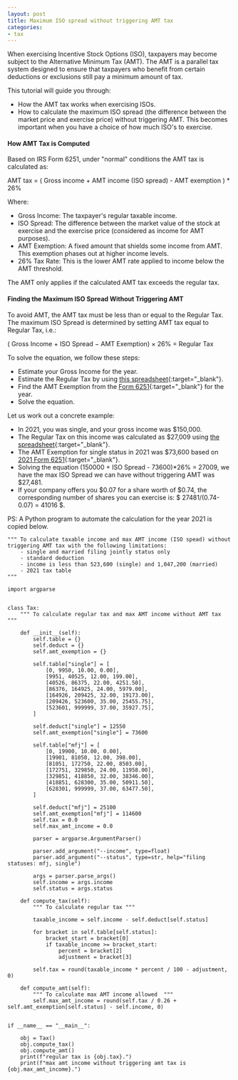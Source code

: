 ```yaml
---
layout: post
title: Maximum ISO spread without triggering AMT tax
categories:
- tax
---
```


When exercising Incentive Stock Options (ISO), taxpayers may become subject to
the Alternative Minimum Tax (AMT). The AMT is a parallel tax system designed to
ensure that taxpayers who benefit from certain deductions or exclusions still
pay a minimum amount of tax.

This tutorial will guide you through:

- How the AMT tax works when exercising ISOs.
- How to calculate the maximum ISO spread (the difference between the market price and exercise price) without triggering AMT.
  This becomes important when you have a choice of how much ISO's to exercise.

#### How AMT Tax is Computed

Based on IRS Form 6251, under "normal" conditions the AMT tax is calculated as:

AMT tax = ( Gross income + AMT income (ISO spread) - AMT exemption ) * 26%

Where:

- Gross Income: The taxpayer's regular taxable income.
- ISO Spread: The difference between the market value of the stock at exercise and the exercise price (considered as income for AMT purposes).
- AMT Exemption: A fixed amount that shields some income from AMT. This exemption phases out at higher income levels.
- 26% Tax Rate: This is the lower AMT rate applied to income below the AMT threshold.

The AMT only applies if the calculated AMT tax exceeds the regular tax.

#### Finding the Maximum ISO Spread Without Triggering AMT

To avoid AMT, the AMT tax must be less than or equal to the Regular Tax. The maximum ISO Spread is determined by setting AMT tax equal to Regular Tax, i.e.:

( Gross Income + ISO Spread − AMT Exemption) × 26% = Regular Tax

To solve the equation, we follow these steps:

- Estimate your Gross Income for the year.
- Estimate the Regular Tax by using [this spreadsheet][spreadsheet]{:target="_blank"}.
- Find the AMT Exemption from the [Form 6251][form6251]{:target="_blank"} for the year.
- Solve the equation.

Let us work out a concrete example:

- In 2021, you was single, and your gross income was $150,000.
- The Regular Tax on this income was calculated as $27,009 using [the spreadsheet][spreadsheet]{:target="_blank"}.
- The AMT Exemption for single status in 2021 was $73,600 based on [2021 Form 6251][form6251-2021]{:target="_blank"}.
- Solving the equation (150000 + ISO Spread - 73600)*26% = 27009, we have the max ISO Spread we can have without triggering AMT was $27,481.
- If your company offers you $0.07 for a share worth of $0.74, the corresponding number of shares you can exercise is: $ 27481/(0.74-0.07) = 41016 $.

PS: A Python program to automate the calculation for the year 2021 is copied below.

```
""" To calculate taxable income and max AMT income (ISO spead) without triggering AMT tax with the following limitations:
    - single and married filing jointly status only
    - standard deduction
    - income is less than 523,600 (single) and 1,047,200 (married)
    - 2021 tax table
"""

import argparse


class Tax:
    """ To calculate regular tax and max AMT income without AMT tax """

    def __init__(self):
        self.table = {}
        self.deduct = {}
        self.amt_exemption = {}

        self.table["single"] = [
            [0, 9950, 10.00, 0.00],
            [9951, 40525, 12.00, 199.00],
            [40526, 86375, 22.00, 4251.50],
            [86376, 164925, 24.00, 5979.00],
            [164926, 209425, 32.00, 19173.00],
            [209426, 523600, 35.00, 25455.75],
            [523601, 999999, 37.00, 35927.75],
        ]

        self.deduct["single"] = 12550
        self.amt_exemption["single"] = 73600

        self.table["mfj"] = [
            [0, 19900, 10.00, 0.00],
            [19901, 81050, 12.00, 398.00],
            [81051, 172750, 22.00, 8503.00],
            [172751, 329850, 24.00, 11958.00],
            [329851, 418850, 32.00, 38346.00],
            [418851, 628300, 35.00, 50911.50],
            [628301, 999999, 37.00, 63477.50],
        ]

        self.deduct["mfj"] = 25100
        self.amt_exemption["mfj"] = 114600
        self.tax = 0.0
        self.max_amt_income = 0.0

        parser = argparse.ArgumentParser()

        parser.add_argument("--income", type=float)
        parser.add_argument("--status", type=str, help="filing statuses: mfj, single")

        args = parser.parse_args()
        self.income = args.income
        self.status = args.status

    def compute_tax(self):
        """ To calculate regular tax """

        taxable_income = self.income - self.deduct[self.status]

        for bracket in self.table[self.status]:
            bracket_start = bracket[0]
            if taxable_income >= bracket_start:
                percent = bracket[2]
                adjustment = bracket[3]

        self.tax = round(taxable_income * percent / 100 - adjustment, 0)

    def compute_amt(self):
        """ To calculate max AMT income allowed  """
        self.max_amt_income = round(self.tax / 0.26 + self.amt_exemption[self.status] - self.income, 0)


if __name__ == "__main__":

    obj = Tax()
    obj.compute_tax()
    obj.compute_amt()
    print(f"regular tax is {obj.tax}.")
    print(f"max amt income without triggering amt tax is {obj.max_amt_income}.")
```

[spreadsheet]: https://docs.google.com/spreadsheets/d/1BnjUtb6ul_p62k2YEdBXcjHWvZunSVw0Y2E3BqTKao0
[form6251]: https://www.irs.gov/pub/irs-pdf/f6251.pdf
[form6251-2021]: https://www.irs.gov/pub/irs-prior/f6251--2021.pdf
